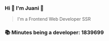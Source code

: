 ### Hi 👋 I&#39;m Juani 🦁

> I&#39;m a Frontend Web Developer SSR

### 📚 Minutes being a developer: 1839699

